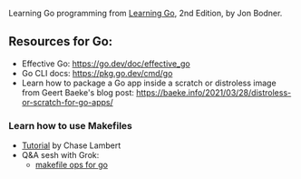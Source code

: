 Learning Go programming from [Learning Go](https://learning.oreilly.com/library/view/learning-go-2nd/9781098139285/), 2nd Edition, by Jon Bodner.
## Resources for Go:
- Effective Go: https://go.dev/doc/effective_go
- Go CLI docs: https://pkg.go.dev/cmd/go
- Learn how to package a Go app inside a scratch or distroless image from Geert Baeke's blog post: https://baeke.info/2021/03/28/distroless-or-scratch-for-go-apps/
### Learn how to use Makefiles
- [Tutorial](https://makefiletutorial.com/) by Chase Lambert
- Q&A sesh with Grok:
	- [makefile ops for go](https://grok.com/share/bGVnYWN5_f5b208f7-e6a2-4ee8-a047-f7f7c605d21b)
